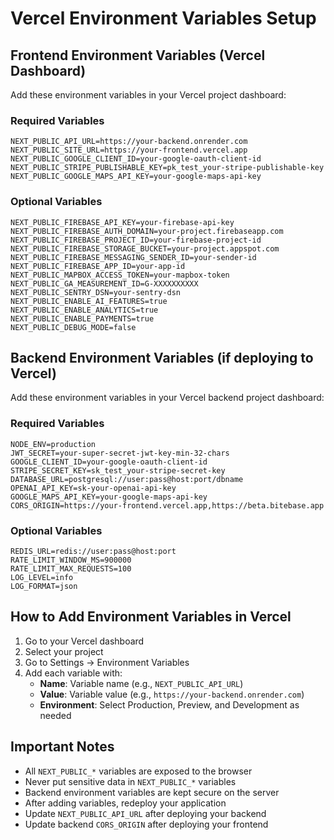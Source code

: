 # Vercel Environment Variables Setup

## Frontend Environment Variables (Vercel Dashboard)

Add these environment variables in your Vercel project dashboard:

### Required Variables
```
NEXT_PUBLIC_API_URL=https://your-backend.onrender.com
NEXT_PUBLIC_SITE_URL=https://your-frontend.vercel.app
NEXT_PUBLIC_GOOGLE_CLIENT_ID=your-google-oauth-client-id
NEXT_PUBLIC_STRIPE_PUBLISHABLE_KEY=pk_test_your-stripe-publishable-key
NEXT_PUBLIC_GOOGLE_MAPS_API_KEY=your-google-maps-api-key
```

### Optional Variables
```
NEXT_PUBLIC_FIREBASE_API_KEY=your-firebase-api-key
NEXT_PUBLIC_FIREBASE_AUTH_DOMAIN=your-project.firebaseapp.com
NEXT_PUBLIC_FIREBASE_PROJECT_ID=your-firebase-project-id
NEXT_PUBLIC_FIREBASE_STORAGE_BUCKET=your-project.appspot.com
NEXT_PUBLIC_FIREBASE_MESSAGING_SENDER_ID=your-sender-id
NEXT_PUBLIC_FIREBASE_APP_ID=your-app-id
NEXT_PUBLIC_MAPBOX_ACCESS_TOKEN=your-mapbox-token
NEXT_PUBLIC_GA_MEASUREMENT_ID=G-XXXXXXXXXX
NEXT_PUBLIC_SENTRY_DSN=your-sentry-dsn
NEXT_PUBLIC_ENABLE_AI_FEATURES=true
NEXT_PUBLIC_ENABLE_ANALYTICS=true
NEXT_PUBLIC_ENABLE_PAYMENTS=true
NEXT_PUBLIC_DEBUG_MODE=false
```

## Backend Environment Variables (if deploying to Vercel)

Add these environment variables in your Vercel backend project dashboard:

### Required Variables
```
NODE_ENV=production
JWT_SECRET=your-super-secret-jwt-key-min-32-chars
GOOGLE_CLIENT_ID=your-google-oauth-client-id
STRIPE_SECRET_KEY=sk_test_your-stripe-secret-key
DATABASE_URL=postgresql://user:pass@host:port/dbname
OPENAI_API_KEY=sk-your-openai-api-key
GOOGLE_MAPS_API_KEY=your-google-maps-api-key
CORS_ORIGIN=https://your-frontend.vercel.app,https://beta.bitebase.app
```

### Optional Variables
```
REDIS_URL=redis://user:pass@host:port
RATE_LIMIT_WINDOW_MS=900000
RATE_LIMIT_MAX_REQUESTS=100
LOG_LEVEL=info
LOG_FORMAT=json
```

## How to Add Environment Variables in Vercel

1. Go to your Vercel dashboard
2. Select your project
3. Go to Settings → Environment Variables
4. Add each variable with:
   - **Name**: Variable name (e.g., `NEXT_PUBLIC_API_URL`)
   - **Value**: Variable value (e.g., `https://your-backend.onrender.com`)
   - **Environment**: Select Production, Preview, and Development as needed

## Important Notes

- All `NEXT_PUBLIC_*` variables are exposed to the browser
- Never put sensitive data in `NEXT_PUBLIC_*` variables
- Backend environment variables are kept secure on the server
- After adding variables, redeploy your application
- Update `NEXT_PUBLIC_API_URL` after deploying your backend
- Update backend `CORS_ORIGIN` after deploying your frontend